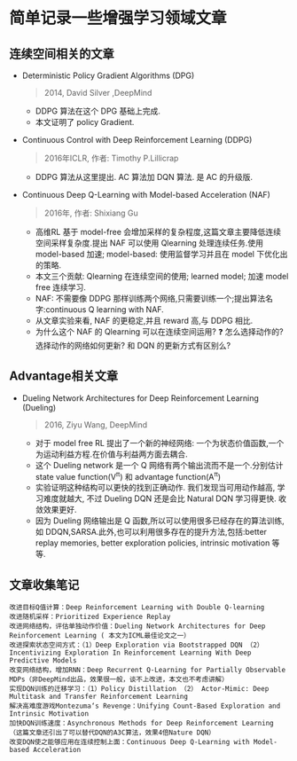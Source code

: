 # 简单记录一些增强学习领域文章 <br>
## 连续空间相关的文章<br>
* Deterministic Policy Gradient Algorithms (DPG)    <br>
	> 2014, David Silver ,DeepMind <br>
	
	* DDPG 算法在这个 DPG 基础上完成.
	* 本文证明了 policy Gradient.
	
* Continuous Control with Deep Reinforcement Learning (DDPG)  <br>
  > 2016年ICLR, 作者: Timothy P.Lillicrap   <br> 
  
  * DDPG 算法从这里提出. AC 算法加 DQN 算法. 是 AC 的升级版. 

* Continuous Deep Q-Learning with Model-based Acceleration (NAF)<br>
	> 2016年, 作者: Shixiang Gu   <br>
	
    * 高维RL 基于 model-free 会增加采样的复杂程度,这篇文章主要降低连续空间采样复杂度.提出 NAF 可以使用 Qlearning 处理连续任务.使用 model-based 加速; model-based: 使用监督学习并且在 model 下优化出的策略.
	* 本文三个贡献: Qlearning 在连续空间的使用; learned model; 加速 model free 连续学习.
	* NAF: 不需要像 DDPG 那样训练两个网络,只需要训练一个;提出算法名字:continuous Q learning with NAF.
	* 从文章实验来看, NAF 的更稳定,并且 reward 高,与 DDPG 相比.
	* 为什么这个 NAF 的 Qlearning 可以在连续空间运用? ❓ 怎么选择动作的? 选择动作的网络如何更新? 和 DQN 的更新方式有区别么?

## Advantage相关文章
* Dueling Network Architectures for Deep Reinforcement Learning  (Dueling) <br>
	> 2016, Ziyu Wang, DeepMind <br>
	
	* 对于 model free RL 提出了一个新的神经网络: 一个为状态价值函数,一个为运动利益方程.在价值与利益两方面去耦合.
	* 这个 Dueling network 是一个 Q 网络有两个输出流而不是一个.分别估计 state value function(V<sup>π</sup>) 和 advantage function(A<sup>π</sup>)
	* 实验证明这种结构可以更快的找到正确动作. 我们发现当可用动作越高, 学习难度就越大, 不过 Dueling DQN 还是会比 Natural DQN 学习得更快. 收敛效果更好.
	* 因为 Dueling 网络输出是 Q 函数,所以可以使用很多已经存在的算法训练,如 DDQN,SARSA.此外,也可以利用很多存在的提升方法,包括:better replay memories, better exploration policies, intrinsic motivation 等等.

## 文章收集笔记
	改进目标Q值计算：Deep Reinforcement Learning with Double Q-learning
	改进随机采样：Prioritized Experience Replay
	改进网络结构，评估单独动作价值：Dueling Network Architectures for Deep Reinforcement Learning ( 本文为ICML最佳论文之一）
	改进探索状态空间方式：（1）Deep Exploration via Bootstrapped DQN （2）Incentivizing Exploration In Reinforcement Learning With Deep Predictive Models
	改变网络结构，增加RNN：Deep Recurrent Q-Learning for Partially Observable MDPs（非DeepMind出品，效果很一般，谈不上改进，本文也不考虑讲解）
	实现DQN训练的迁移学习：（1）Policy Distillation （2） Actor-Mimic: Deep Multitask and Transfer Reinforcement Learning
	解决高难度游戏Montezuma‘s Revenge：Unifying Count-Based Exploration and Intrinsic Motivation
	加快DQN训练速度：Asynchronous Methods for Deep Reinforcement Learning （这篇文章还引出了可以替代DQN的A3C算法，效果4倍Nature DQN）
	改变DQN使之能够应用在连续控制上面：Continuous Deep Q-Learning with Model-based Acceleration
